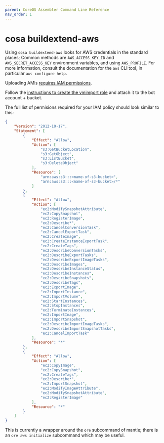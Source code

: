 ```yaml
---
parent: CoreOS Assembler Command Line Reference
nav_order: 1
---
```


# cosa buildextend-aws

Using `cosa buildextend-aws` looks for AWS credentials in the standard places;
Common methods are `AWS_ACCESS_KEY_ID`
and `AWS_SECRET_ACCESS_KEY` environment variables, and using `AWS_PROFILE`.
For more information, consult the documentation for the `aws` CLI tool, in particular
`aws configure help`.

Uploading AMIs [requires IAM permissions](https://docs.aws.amazon.com/vm-import/latest/userguide/vmie_prereqs.html#iam-permissions-image).

Follow the [instructions to create the vmimport role](https://docs.aws.amazon.com/vm-import/latest/userguide/vmimport-image-import.html) and attach it to the bot account + bucket.

The full list of permisions required for your IAM policy should look similar to this:

```json
{
    "Version": "2012-10-17",
    "Statement": [
        {
            "Effect": "Allow",
            "Action": [
                "s3:GetBucketLocation",
                "s3:GetObject",
                "s3:ListBucket",
                "s3:DeleteObject"
            ],
            "Resource": [
                "arn:aws:s3:::<name-of-s3-bucket>",
                "arn:aws:s3:::<name-of-s3-bucket>/*"
            ]
        },
        {
            "Effect": "Allow",
            "Action": [
                "ec2:ModifySnapshotAttribute",
                "ec2:CopySnapshot",
                "ec2:RegisterImage",
                "ec2:Describe*",
                "ec2:CancelConversionTask",
                "ec2:CancelExportTask",
                "ec2:CreateImage",
                "ec2:CreateInstanceExportTask",
                "ec2:CreateTags",
                "ec2:DescribeConversionTasks",
                "ec2:DescribeExportTasks",
                "ec2:DescribeExportImageTasks",
                "ec2:DescribeImages",
                "ec2:DescribeInstanceStatus",
                "ec2:DescribeInstances",
                "ec2:DescribeSnapshots",
                "ec2:DescribeTags",
                "ec2:ExportImage",
                "ec2:ImportInstance",
                "ec2:ImportVolume",
                "ec2:StartInstances",
                "ec2:StopInstances",
                "ec2:TerminateInstances",
                "ec2:ImportImage",
                "ec2:ImportSnapshot",
                "ec2:DescribeImportImageTasks",
                "ec2:DescribeImportSnapshotTasks",
                "ec2:CancelImportTask"
            ],
            "Resource": "*"
        },
        {
            "Effect": "Allow",
            "Action": [
                "ec2:CopyImage",
                "ec2:CopySnapshot",
                "ec2:CreateTags",
                "ec2:Describe*",
                "ec2:ImportSnapshot",
                "ec2:ModifyImageAttribute",
                "ec2:ModifySnapshotAttribute",
                "ec2:RegisterImage"
            ],
            "Resource": "*"
        }
    ]
}
```

This is currently a wrapper around the `ore` subcommand of mantle; there is an
`ore aws initialize` subcommand which may be useful.
